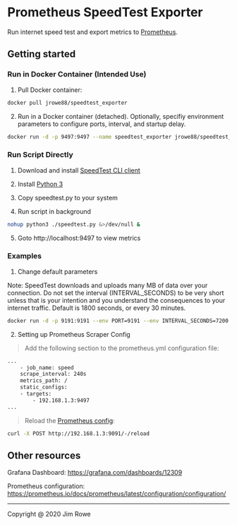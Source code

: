 # Prometheus SpeedTest Exporter

Run internet speed test and export metrics to [Prometheus](http://prometheus.io).

## Getting started

### Run in Docker Container (Intended Use)

1. Pull Docker container:
```bash
docker pull jrowe88/speedtest_exporter
```
2. Run in a Docker container (detached). Optionally, specifiy environment parameters to configure ports, interval, and startup delay.
```bash
docker run -d -p 9497:9497 --name speedtest_exporter jrowe88/speedtest_exporter
```

### Run Script Directly
1. Download and install [SpeedTest CLI client](https://www.speedtest.net/apps/cli)

2. Install [Python 3](https://www.python.org/about/gettingstarted/)

3. Copy speedtest.py to your system

4. Run script in background

```bash
nohup python3 ./speedtest.py &>/dev/null &
```
5. Goto http://localhost:9497 to view metrics

### Examples
1. Change default parameters

Note: SpeedTest downloads and uploads many MB of data over your connection.  Do not set the interval (INTERVAL_SECONDS) to be very short unless that is your intention and you understand the consequences to your internet traffic.  Default is 1800 seconds, or every 30 minutes.

```bash
docker run -d -p 9191:9191 --env PORT=9191 --env INTERVAL_SECONDS=7200 --env STARTUPDELAY_SECONDS=5 --name speedtest_exporter jrowe88/speedtest_exporter
```

2. Setting up Prometheus Scraper Config

>Add the following section to the prometheus.yml configuration file:

```bash
...
    - job_name: speed
    scrape_interval: 240s
    metrics_path: /
    static_configs:
    - targets:
        - 192.168.1.3:9497
...
```

>Reload the [Prometheus config](https://prometheus.io/docs/prometheus/latest/configuration/configuration/):

```bash
curl -X POST http://192.168.1.3:9091/-/reload
```

## Other resources

Grafana Dashboard: https://grafana.com/dashboards/12309

Prometheus configuration: https://prometheus.io/docs/prometheus/latest/configuration/configuration/



---

Copyright @ 2020 Jim Rowe